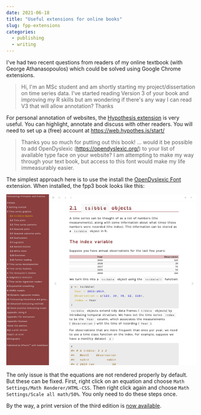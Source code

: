 ```yaml
---
date: 2021-06-18
title: "Useful extensions for online books"
slug: fpp-extensions
categories:
  - publishing
  - writing
---
```


I've had two recent questions from readers of my online textbook (with George Athanasopoulos) which could be solved using Google Chrome extensions.

> Hi, I'm an MSc student and am shortly starting my project/dissertation on time series data. I've started reading Version 3 of your book and improving my R skills but am wondering if there's any way I can read V3 that will allow annotation? Thanks

For personal annotation of websites, the [Hypothesis extension](https://chrome.google.com/webstore/detail/hypothesis-web-pdf-annota/bjfhmglciegochdpefhhlphglcehbmek) is very useful. You can highlight, annotate and discuss with other readers. You will need to set up a (free) account at https://web.hypothes.is/start/

> Thanks you so much for putting out this book! ... would it be possible to add OpenDyslexic (https://opendyslexic.org/) to your list of available type face on your website? I am attempting to make my way through your text book, but access to this font would make my life immeasurably easier.

The simplest approach here is to use the install the [OpenDyslexic Font](https://chrome.google.com/webstore/detail/opendyslexic-for-chrome/cdnapgfjopgaggbmfgbiinmmbdcglnam) extension. When installed, the fpp3 book looks like this:

![](/img/opendyslexic.png)

The only issue is that the equations are not rendered properly by default. But these can be fixed. First, right click on an equation and choose `Math Settings/Math Renderer/HTML-CSS`. Then right click again and choose `Math Settings/Scale all math/50%`. You only need to do these steps once.

By the way, a print version of the third edition is [now available](http://geni.us/fpp3).

